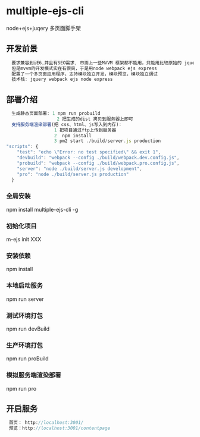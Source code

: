 # multiple-ejs-cli
node+ejs+juqery 多页面脚手架

## 开发前景
```javascript
  要求兼容到iE6,并且有SEO需求, 市面上一些MVVM 框架都不能用，只能用比较原始的 jquery, 
  但是mvvm的开发模式实在有很爽，于是用node webpack ejs express 
  配置了一个多页面应用程序，支持模块独立开发，模块预览，模块独立调试
  技术栈: jquery webpack ejs node express 
```
## 部署介绍
```javascript
  生成静态页面部署: 1 npm run probuild
                   2 把生成的dist 拷贝到服务器上即可
  支持服务端渲染部署(把 css、html、js写入到内存): 
                  1 把项目通过ftp上传到服务器
                  2  npm install
                  3 pm2 start ./build/server.js production
"scripts": {
    "test": "echo \"Error: no test specified\" && exit 1",
    "devbuild": "webpack --config ./build/webpack.dev.config.js",
    "probuild": "webpack --config ./build/webpack.pro.config.js",
    "server": "node ./build/server.js development",
    "pro": "node ./build/server.js production"
  }
```
### 全局安装 
npm install multiple-ejs-cli -g
### 初始化项目
m-ejs init XXX
### 安装依赖
npm install
### 本地启动服务
npm run server
### 测试环境打包
npm run devBuild
### 生产环境打包
npm run proBuild
### 模拟服务端渲染部署
npm run pro

## 开启服务
```javascript
 首页： http://localhost:3001/
 预览：http://localhost:3001/contentpage
```


